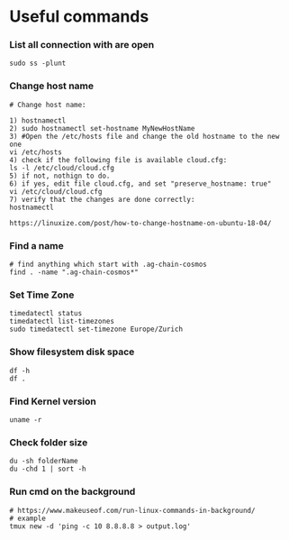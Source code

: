 # Useful commands

### List all connection with are open

```
sudo ss -plunt
```

### Change host name

```
# Change host name:

1) hostnamectl
2) sudo hostnamectl set-hostname MyNewHostName
3) #Open the /etc/hosts file and change the old hostname to the new one
vi /etc/hosts 
4) check if the following file is available cloud.cfg:
ls -l /etc/cloud/cloud.cfg
5) if not, nothign to do.
6) if yes, edit file cloud.cfg, and set "preserve_hostname: true"
vi /etc/cloud/cloud.cfg
7) verify that the changes are done correctly:
hostnamectl

https://linuxize.com/post/how-to-change-hostname-on-ubuntu-18-04/
```

### Find a name

```
# find anything which start with .ag-chain-cosmos
find . -name ".ag-chain-cosmos*"
```

### Set Time Zone

```
timedatectl status
timedatectl list-timezones
sudo timedatectl set-timezone Europe/Zurich
```

### Show filesystem disk space

```
df -h
df .
```

### Find Kernel version

```
uname -r 
```

### Check folder size

```
du -sh folderName
du -chd 1 | sort -h
```

### Run cmd on the background

```
# https://www.makeuseof.com/run-linux-commands-in-background/
# example
tmux new -d 'ping -c 10 8.8.8.8 > output.log'

```

